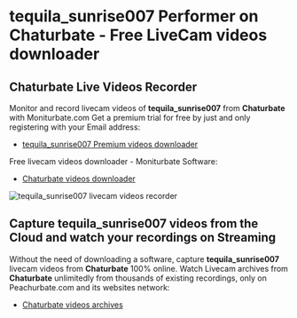 # tequila_sunrise007 Performer on Chaturbate - Free LiveCam videos downloader

## Chaturbate Live Videos Recorder

Monitor and record livecam videos of **tequila_sunrise007** from **Chaturbate** with Moniturbate.com
Get a premium trial for free by just and only registering with your Email address:
* [tequila_sunrise007 Premium videos downloader](https://moniturbate.com/request-demo-licence-key.html)

Free livecam videos downloader - Moniturbate Software:
* [Chaturbate videos downloader](https://moniturbate.com/moniturbate-download-software.html)

![tequila_sunrise007 livecam videos recorder](https://peachurnet.com/templates/moniturbate-software.png)


## Capture tequila_sunrise007 videos from the Cloud and watch your recordings on Streaming

Without the need of downloading a software, capture **tequila_sunrise007** livecam videos from **Chaturbate** 100% online.
Watch Livecam archives from **Chaturbate** unlimitedly from thousands of existing recordings, only on Peachurbate.com and its websites network:
* [Chaturbate videos archives](https://peachurnet.com/)
